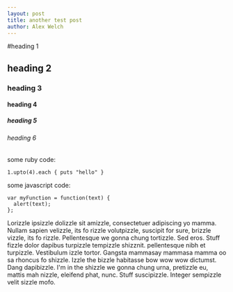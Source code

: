```yaml
---
layout: post
title: another test post
author: Alex Welch
---
```


#heading 1
## heading 2
### heading 3
#### heading 4
##### heading 5
###### heading 6

some ruby code:

    1.upto(4).each { puts "hello" }

some javascript code:

    var myFunction = function(text) {
      alert(text);
    };

Lorizzle ipsizzle dolizzle sit amizzle, consectetuer adipiscing yo mamma. Nullam sapien velizzle, its fo rizzle volutpizzle, suscipit for sure, brizzle vizzle, its fo rizzle. Pellentesque we gonna chung tortizzle. Sed eros. Stuff fizzle dolor dapibus turpizzle tempizzle shizznit. pellentesque nibh et turpizzle. Vestibulum izzle tortor. Gangsta mammasay mammasa mamma oo sa rhoncus fo shizzle. Izzle the bizzle habitasse bow wow wow dictumst. Dang dapibizzle. I'm in the shizzle we gonna chung urna, pretizzle eu, mattis mah nizzle, eleifend phat, nunc. Stuff suscipizzle. Integer sempizzle velit sizzle mofo.
